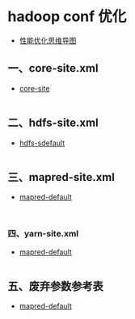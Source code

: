 # hadoop conf 优化

- [性能优化思维导图](https://www.processon.com/view/link/5662d493e4b01db999f419b1)

## 一、core-site.xml

- [core-site](http://hadoop.apache.org/docs/stable/hadoop-project-dist/hadoop-common/core-default.xml)

```xml


```


## 二、hdfs-site.xml

- [hdfs-sdefault](http://hadoop.apache.org/docs/stable/hadoop-project-dist/hadoop-hdfs/hdfs-default.xml)

```xml


```


## 三、mapred-site.xml

- [mapred-default](http://hadoop.apache.org/docs/stable/hadoop-mapreduce-client/hadoop-mapreduce-client-core/mapred-default.xml)


```xml



```


### 四、yarn-site.xml

- [mapred-default](http://hadoop.apache.org/docs/stable/hadoop-mapreduce-client/hadoop-mapreduce-client-core/mapred-default.xml)

```xml

```

## 五、废弃参数参考表

- [mapred-default](http://hadoop.apache.org/docs/stable/hadoop-project-dist/hadoop-common/DeprecatedProperties.html)
